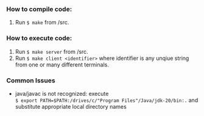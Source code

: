 ### How to compile code: 
1. Run `$ make` from /src. 

### How to execute code:
1. Run `$ make server` from /src.
2. Run `$ make client <identifier>` where identifier is any unqiue string from 
one or many different terminals.

### Common Issues
- java/javac is not recognized: execute \
	`$ export PATH=$PATH:/drives/c/"Program Files"/Java/jdk-20/bin:.` and 
substitute appropriate local directory names 
